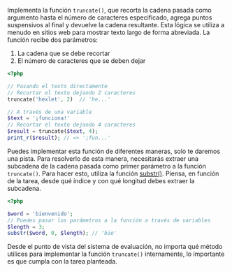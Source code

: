 Implementa la función `truncate()`, que recorta la cadena pasada como argumento hasta el número de caracteres especificado, agrega puntos suspensivos al final y devuelve la cadena resultante. Esta lógica se utiliza a menudo en sitios web para mostrar texto largo de forma abreviada. La función recibe dos parámetros:

1. La cadena que se debe recortar
2. El número de caracteres que se deben dejar

```php
<?php

// Pasando el texto directamente
// Recortar el texto dejando 2 caracteres
truncate('hexlet', 2)  // 'he...'

// A través de una variable
$text = '¡funciona!'
// Recortar el texto dejando 4 caracteres
$result = truncate($text, 4);
print_r($result); // => '¡fun...'
```

Puedes implementar esta función de diferentes maneras, solo te daremos una pista. Para resolverlo de esta manera, necesitarás extraer una subcadena de la cadena pasada como primer parámetro a la función `truncate()`. Para hacer esto, utiliza la función [substr()](https://www.php.net/manual/es/function.substr.php). Piensa, en función de la tarea, desde qué índice y con qué longitud debes extraer la subcadena.

  ```php
  <?php

  $word = 'bienvenido';
  // Puedes pasar los parámetros a la función a través de variables
  $length = 3;
  substr($word, 0, $length); // 'bie'
  ```

Desde el punto de vista del sistema de evaluación, no importa qué método utilices para implementar la función `truncate()` internamente, lo importante es que cumpla con la tarea planteada.
